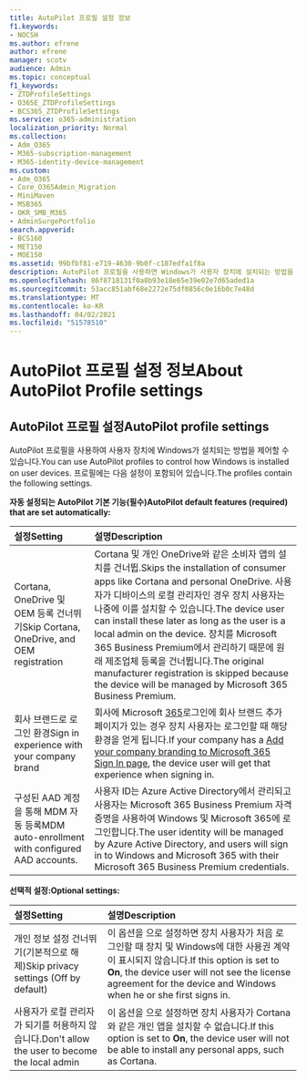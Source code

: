 ```yaml
---
title: AutoPilot 프로필 설정 정보
f1.keywords:
- NOCSH
ms.author: efrene
author: efrene
manager: scotv
audience: Admin
ms.topic: conceptual
f1_keywords:
- ZTDProfileSettings
- O365E_ZTDProfileSettings
- BCS365_ZTDProfileSettings
ms.service: o365-administration
localization_priority: Normal
ms.collection:
- Adm_O365
- M365-subscription-management
- M365-identity-device-management
ms.custom:
- Adm_O365
- Core_O365Admin_Migration
- MiniMaven
- MSB365
- OKR_SMB_M365
- AdminSurgePortfolio
search.appverid:
- BCS160
- MET150
- MOE150
ms.assetid: 99bfbf81-e719-4630-9b0f-c187edfa1f8a
description: AutoPilot 프로필을 사용하면 Windows가 사용자 장치에 설치되는 방법을 제어할 수 있습니다. 프로필에는 Cortana 설치 건너뛰기 같은 기본 및 선택적 설정이 포함되어 있습니다.
ms.openlocfilehash: 86f8718131f0a0b93e18e65e39e02e7d65aded1a
ms.sourcegitcommit: 53acc851abf68e2272e75df0856c0e16b0c7e48d
ms.translationtype: MT
ms.contentlocale: ko-KR
ms.lasthandoff: 04/02/2021
ms.locfileid: "51578510"
---
```

# <a name="about-autopilot-profile-settings"></a><span data-ttu-id="67d99-104">AutoPilot 프로필 설정 정보</span><span class="sxs-lookup"><span data-stu-id="67d99-104">About AutoPilot Profile settings</span></span>

## <a name="autopilot-profile-settings"></a><span data-ttu-id="67d99-105">AutoPilot 프로필 설정</span><span class="sxs-lookup"><span data-stu-id="67d99-105">AutoPilot profile settings</span></span>

<span data-ttu-id="67d99-106">AutoPilot 프로필을 사용하여 사용자 장치에 Windows가 설치되는 방법을 제어할 수 있습니다.</span><span class="sxs-lookup"><span data-stu-id="67d99-106">You can use AutoPilot profiles to control how Windows is installed on user devices.</span></span> <span data-ttu-id="67d99-107">프로필에는 다음 설정이 포함되어 있습니다.</span><span class="sxs-lookup"><span data-stu-id="67d99-107">The profiles contain the following settings.</span></span>
  
 <span data-ttu-id="67d99-108">**자동 설정되는 AutoPilot 기본 기능(필수)**</span><span class="sxs-lookup"><span data-stu-id="67d99-108">**AutoPilot default features (required) that are set automatically:**</span></span>
  
|<span data-ttu-id="67d99-109">**설정**</span><span class="sxs-lookup"><span data-stu-id="67d99-109">**Setting**</span></span>|<span data-ttu-id="67d99-110">**설명**</span><span class="sxs-lookup"><span data-stu-id="67d99-110">**Description**</span></span>|
|:-----|:-----|
|<span data-ttu-id="67d99-111">Cortana, OneDrive 및 OEM 등록 건너뛰기</span><span class="sxs-lookup"><span data-stu-id="67d99-111">Skip Cortana, OneDrive, and OEM registration</span></span>  <br/> |<span data-ttu-id="67d99-112">Cortana 및 개인 OneDrive와 같은 소비자 앱의 설치를 건너뜁.</span><span class="sxs-lookup"><span data-stu-id="67d99-112">Skips the installation of consumer apps like Cortana and personal OneDrive.</span></span> <span data-ttu-id="67d99-113">사용자가 디바이스의 로컬 관리자인 경우 장치 사용자는 나중에 이를 설치할 수 있습니다.</span><span class="sxs-lookup"><span data-stu-id="67d99-113">The device user can install these later as long as the user is a local admin on the device.</span></span> <span data-ttu-id="67d99-114">장치를 Microsoft 365 Business Premium에서 관리하기 때문에 원래 제조업체 등록을 건너뜁니다.</span><span class="sxs-lookup"><span data-stu-id="67d99-114">The original manufacturer registration is skipped because the device will be managed by Microsoft 365 Business Premium.</span></span>  <br/> |
|<span data-ttu-id="67d99-115">회사 브랜드로 로그인 환경</span><span class="sxs-lookup"><span data-stu-id="67d99-115">Sign in experience with your company brand</span></span>  <br/> |<span data-ttu-id="67d99-116">회사에 Microsoft [365](../admin/setup/customize-sign-in-page.md)로그인에 회사 브랜드 추가 페이지가 있는 경우 장치 사용자는 로그인할 때 해당 환경을 얻게 됩니다.</span><span class="sxs-lookup"><span data-stu-id="67d99-116">If your company has a [Add your company branding to Microsoft 365 Sign In page](../admin/setup/customize-sign-in-page.md), the device user will get that experience when signing in.</span></span>  <br/> |
|<span data-ttu-id="67d99-117">구성된 AAD 계정을 통해 MDM 자동 등록</span><span class="sxs-lookup"><span data-stu-id="67d99-117">MDM auto-enrollment with configured AAD accounts.</span></span>  <br/> |<span data-ttu-id="67d99-118">사용자 ID는 Azure Active Directory에서 관리되고 사용자는 Microsoft 365 Business Premium 자격 증명을 사용하여 Windows 및 Microsoft 365에 로그인합니다.</span><span class="sxs-lookup"><span data-stu-id="67d99-118">The user identity will be managed by Azure Active Directory, and users will sign in to Windows and Microsoft 365 with their Microsoft 365 Business Premium credentials.</span></span>  <br/> |
   
 <span data-ttu-id="67d99-119">**선택적 설정:**</span><span class="sxs-lookup"><span data-stu-id="67d99-119">**Optional settings:**</span></span>
  
|<span data-ttu-id="67d99-120">**설정**</span><span class="sxs-lookup"><span data-stu-id="67d99-120">**Setting**</span></span>|<span data-ttu-id="67d99-121">**설명**</span><span class="sxs-lookup"><span data-stu-id="67d99-121">**Description**</span></span>|
|:-----|:-----|
|<span data-ttu-id="67d99-122">개인 정보 설정 건너뛰기(기본적으로 해제)</span><span class="sxs-lookup"><span data-stu-id="67d99-122">Skip privacy settings (Off by default)</span></span>  <br/> |<span data-ttu-id="67d99-123">이 옵션을 으로 설정하면 장치 사용자가 처음 로그인할 때 장치 및 Windows에 대한 사용권 계약이 표시되지 않습니다.</span><span class="sxs-lookup"><span data-stu-id="67d99-123">If this option is set to **On**, the device user will not see the license agreement for the device and Windows when he or she first signs in.</span></span>  <br/> |
|<span data-ttu-id="67d99-124">사용자가 로컬 관리자가 되기를 허용하지 않습니다.</span><span class="sxs-lookup"><span data-stu-id="67d99-124">Don't allow the user to become the local admin</span></span>  <br/> |<span data-ttu-id="67d99-125">이 옵션을 으로 설정하면 장치 사용자가 Cortana와 같은 개인 앱을 설치할 수 없습니다.</span><span class="sxs-lookup"><span data-stu-id="67d99-125">If this option is set to **On**, the device user will not be able to install any personal apps, such as Cortana.</span></span><br/> |
